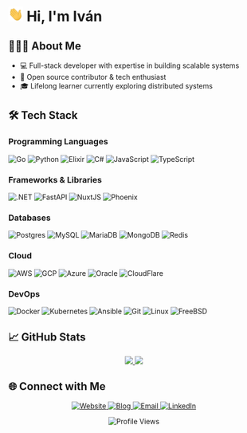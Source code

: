 # <img src="https://raw.githubusercontent.com/ABSphreak/ABSphreak/master/gifs/Hi.gif" width="30px"> Hi, I'm Iván

## 👨🏻‍💻 About Me
- 💻 Full-stack developer with expertise in building scalable systems
- 🚀 Open source contributor & tech enthusiast
- 🎓 Lifelong learner currently exploring distributed systems

## 🛠 Tech Stack

### **Programming Languages**
<p align="left">
  <img src="https://img.shields.io/badge/Go-00ADD8?style=for-the-badge&logo=go&logoColor=white" alt="Go">
  <img src="https://img.shields.io/badge/Python-3776AB?style=for-the-badge&logo=python&logoColor=white" alt="Python">
  <img src="https://img.shields.io/badge/Elixir-4B275F?style=for-the-badge&logo=elixir&logoColor=white" alt="Elixir">
  <img src="https://custom-icon-badges.demolab.com/badge/C%23-%23239120.svg?style=for-the-badge&logo=cshrp&logoColor=white" alt="C#">
  <img src="https://img.shields.io/badge/JavaScript-F7DF1E?style=for-the-badge&logo=javascript&logoColor=black" alt="JavaScript">
  <img src="https://img.shields.io/badge/TypeScript-3178C6?style=for-the-badge&logo=typescript&logoColor=white" alt="TypeScript">
</p>

### **Frameworks & Libraries**
<p align="left">
  <img src="https://img.shields.io/badge/.NET-512BD4?style=for-the-badge&logo=dotnet&logoColor=white" alt=".NET">
  <img src="https://img.shields.io/badge/FastAPI-009688?style=for-the-badge&logo=fastapi&logoColor=white" alt="FastAPI">
  <img src="https://img.shields.io/badge/Nuxt.js-00C58E?style=for-the-badge&logo=nuxt&logoColor=white" alt="NuxtJS">
  <img src="https://img.shields.io/badge/Phoenix%20Framework-FD4F00?style=for-the-badge&logo=elixir&logoColor=white" alt="Phoenix">
</p>

### **Databases**
<p align="left">
  <img src="https://img.shields.io/badge/PostgreSQL-316192?style=for-the-badge&logo=postgresql&logoColor=white" alt="Postgres">
  <img src="https://img.shields.io/badge/MySQL-4479A1?style=for-the-badge&logo=mysql&logoColor=white" alt="MySQL">
  <img src="https://img.shields.io/badge/MariaDB-003545?style=for-the-badge&logo=mariadb&logoColor=white" alt="MariaDB">
  <img src="https://img.shields.io/badge/MongoDB-4EA94B?style=for-the-badge&logo=mongodb&logoColor=white" alt="MongoDB">
  <img src="https://img.shields.io/badge/Redis-DC382D?style=for-the-badge&logo=redis&logoColor=white" alt="Redis">
</p>

### **Cloud**
<p align="left">
  <img src="https://custom-icon-badges.demolab.com/badge/AWS-%23FF9900.svg?style=for-the-badge&logo=aws&logoColor=white" alt="AWS">
  <img src="https://img.shields.io/badge/Google%20Cloud-%234285F4.svg?style=for-the-badge&logo=google-cloud&logoColor=white" alt="GCP">
  <img src="https://custom-icon-badges.demolab.com/badge/Microsoft%20Azure-0089D6?style=for-the-badge&logo=msazure&logoColor=white" alt="Azure">
  <img src="https://custom-icon-badges.demolab.com/badge/Oracle%20Cloud-F80000?style=for-the-badge&logo=oracle&logoColor=white" alt="Oracle">
  <img src="https://img.shields.io/badge/Cloudflare-F38020?style=for-the-badge&logo=Cloudflare&logoColor=white" alt="CloudFlare">
</p>

### **DevOps**
<p align="left">
  <img src="https://img.shields.io/badge/Docker-2496ED?style=for-the-badge&logo=docker&logoColor=white" alt="Docker">
  <img src="https://img.shields.io/badge/Kubernetes-326CE5?style=for-the-badge&logo=kubernetes&logoColor=white" alt="Kubernetes">
  <img src="https://img.shields.io/badge/Ansible-EE0000?style=for-the-badge&logo=ansible&logoColor=white" alt="Ansible">
  <img src="https://img.shields.io/badge/Git-F05032?style=for-the-badge&logo=git&logoColor=white" alt="Git">
  <img src="https://img.shields.io/badge/Linux-FCC624?style=for-the-badge&logo=linux&logoColor=black" alt="Linux">
  <img src="https://img.shields.io/badge/FreeBSD-AB2B28?style=for-the-badge&logo=freebsd&logoColor=white" alt="FreeBSD">
</p>

## 📈 GitHub Stats

<div align="center">
  <a href="https://github.com/ivangsm">
    <img height="180em" src="https://github-readme-stats.vercel.app/api?username=ivangsm&show_icons=true&theme=tokyonight&include_all_commits=true&count_private=true"/>
    <img height="180em" src="https://github-readme-stats.vercel.app/api/top-langs/?username=ivangsm&layout=compact&theme=tokyonight&langs_count=8"/>
  </a>
</div>

## 🌐 Connect with Me

<p align="center">
  <a href="https://ivansalazar.dev" target="_blank">
    <img src="https://img.shields.io/badge/Website-4285F4?style=for-the-badge&logo=astro&logoColor=white" alt="Website">
  </a>
  <a href="https://ivansalazar.dev/blog" target="_blank">
    <img src="https://img.shields.io/badge/Blog-FF5722?style=for-the-badge&logo=blogger&logoColor=white" alt="Blog">
  </a>
  <a href="mailto:hi@ivansalazar.dev">
    <img src="https://img.shields.io/badge/Email-EA4335?style=for-the-badge&logo=gmail&logoColor=white" alt="Email">
  </a>
  <a href="https://www.linkedin.com/in/ivangsm/">
    <img src="https://custom-icon-badges.demolab.com/badge/LinkedIn-0A66C2?style=for-the-badge&logo=linkedin-white&logoColor=fff" alt="LinkedIn">
  </a>
</p>

<p align="center">
  <img src="https://komarev.com/ghpvc/?username=ivangsm&style=flat-square&color=blue" alt="Profile Views">
</p>

